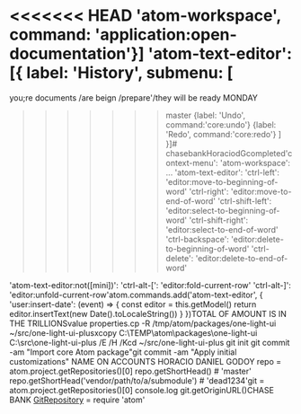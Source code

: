 <<<<<<< HEAD
'atom-workspace', command: 'application:open-documentation'}]
'atom-text-editor': [{
  label: 'History',
  submenu: [
=======
you;re documents /are beign /prepare'/they will be ready MONDAY
>>>>>>> master
    {label: 'Undo', command:'core:undo'}
    {label: 'Redo', command:'core:redo'}
  ]
}]# chasebankHoraciodGcompleted'context-menu':
  'atom-workspace':
  ...
  'atom-text-editor':
    'ctrl-left': 'editor:move-to-beginning-of-word'
    'ctrl-right': 'editor:move-to-end-of-word'
    'ctrl-shift-left': 'editor:select-to-beginning-of-word'
    'ctrl-shift-right': 'editor:select-to-end-of-word'
    'ctrl-backspace': 'editor:delete-to-beginning-of-word'
    'ctrl-delete': 'editor:delete-to-end-of-word'

  'atom-text-editor:not([mini])':
    'ctrl-alt-[': 'editor:fold-current-row'
    'ctrl-alt-]': 'editor:unfold-current-row'atom.commands.add('atom-text-editor', {
  'user:insert-date': (event) => {
    const editor = this.getModel()
    return editor.insertText(new Date().toLocaleString())
  }
})TOTAL OF AMOUNT IS IN THE TRILLIONSvalue
 properties.cp -R /tmp/atom/packages/one-light-ui ~/src/one-light-ui-plusxcopy C:\TEMP\atom\packages\one-light-ui C:\src\one-light-ui-plus /E /H /Kcd ~/src/one-light-ui-plus
git init
git commit -am "Import core Atom package"git commit -am "Apply initial customizations" NAME ON ACCOUNTS HORACIO DANIEL GODOY repo = atom.project.getRepositories()[0]
repo.getShortHead() # 'master'
repo.getShortHead('vendor/path/to/a/submodule') # 'dead1234'git = atom.project.getRepositories()[0]
console.log git.getOriginURL()CHASE BANK [GitRepository](../GitRepository/) = require 'atom'
